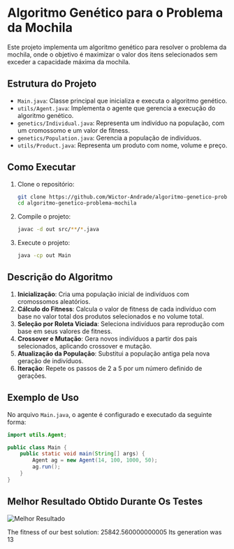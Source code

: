 # Algoritmo Genético para o Problema da Mochila

Este projeto implementa um algoritmo genético para resolver o problema da mochila, onde o objetivo é maximizar o valor dos itens selecionados sem exceder a capacidade máxima da mochila.

## Estrutura do Projeto

- `Main.java`: Classe principal que inicializa e executa o algoritmo genético.
- `utils/Agent.java`: Implementa o agente que gerencia a execução do algoritmo genético.
- `genetics/Individual.java`: Representa um indivíduo na população, com um cromossomo e um valor de fitness.
- `genetics/Population.java`: Gerencia a população de indivíduos.
- `utils/Product.java`: Representa um produto com nome, volume e preço.

## Como Executar

1. Clone o repositório:
    ```sh
    git clone https://github.com/Wictor-Andrade/algoritmo-genetico-problema-mochila
    cd algoritmo-genetico-problema-mochila
    ```

2. Compile o projeto:
    ```sh
    javac -d out src/**/*.java
    ```

3. Execute o projeto:
    ```sh
    java -cp out Main
    ```

## Descrição do Algoritmo

1. **Inicialização**: Cria uma população inicial de indivíduos com cromossomos aleatórios.
2. **Cálculo do Fitness**: Calcula o valor de fitness de cada indivíduo com base no valor total dos produtos selecionados e no volume total.
3. **Seleção por Roleta Viciada**: Seleciona indivíduos para reprodução com base em seus valores de fitness.
4. **Crossover e Mutação**: Gera novos indivíduos a partir dos pais selecionados, aplicando crossover e mutação.
5. **Atualização da População**: Substitui a população antiga pela nova geração de indivíduos.
6. **Iteração**: Repete os passos de 2 a 5 por um número definido de gerações.

## Exemplo de Uso

No arquivo `Main.java`, o agente é configurado e executado da seguinte forma:
```java
import utils.Agent;

public class Main {
    public static void main(String[] args) {
        Agent ag = new Agent(14, 100, 1000, 50);
        ag.run();
    }
}
```

## Melhor Resultado Obtido Durante Os Testes

![Melhor Resultado](https://prnt.sc/4LyE5oVGcclC)

The fitness of our best solution: 25842.560000000005 Its generation was 13